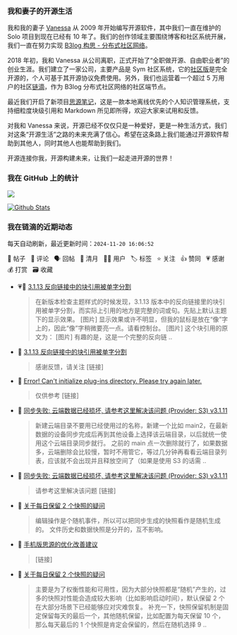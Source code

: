 ### 我和妻子的开源生活

我和我的妻子 [Vanessa](https://github.com/Vanessa219) 从 2009 年开始编写开源软件，其中我们一直在维护的 Solo 项目到现在已经有 10 年了。我们的创作领域主要围绕博客和社区系统开展，我们一直在努力实现 [B3log 构思 - 分布式社区网络](https://ld246.com/article/1546941897596)。

2018 年初，我和 Vanessa 从公司离职，正式开始了“全职做开源、自由职业者”的创业生涯。我们建立了一家公司，主要产品是 Sym 社区系统，它的[社区版](https://github.com/88250/symphony)是完全开源的，个人可基于其开源协议免费使用。另外，我们也运营着一个超过 5 万用户的社区[链滴](https://ld246.com)，作为 B3log 分布式社区网络的社区端节点。

最近我们开启了新项目[思源笔记](https://github.com/siyuan-note/siyuan)，这是一款本地离线优先的个人知识管理系统，支持细粒度块级引用和 Markdown 所见即所得，欢迎大家来试用和反馈。

对我和 Vanessa 来说，开源已经不仅仅只是一种爱好，更是一种生活方式，我们对这条“开源生活”之路的未来充满了信心。希望在这条路上我们能通过开源软件帮助到其他人，同时其他人也能帮助到我们。

开源连接你我，开源构建未来，让我们一起走进开源的世界！

### 我在 GitHub 上的统计

<a title="Hits" target="_blank" href="https://github.com/88250/88250"><img src="https://hits.b3log.org/88250/88250.svg"></a>

[![Github Stats](https://github-readme-stats.vercel.app/api?username=88250&theme=tokyonight&show_icons=true)](https://github.com/88250)

<!--events start -->

### 我在链滴的近期动态

每天自动刷新，最近更新时间：`2024-11-20 16:06:52`

📝 帖子 &nbsp; 💬 评论 &nbsp; 🗣 回帖 &nbsp; 🌙 清月 &nbsp; 👨‍💻 用户 &nbsp; 🏷️ 标签 &nbsp; ⭐️ 关注 &nbsp; 👍 赞同 &nbsp; 💗 感谢 &nbsp; 💰 打赏 &nbsp; 🗃 收藏

* 💗📝 [3.1.13 反向链接中的块引用被单字分割](https://ld246.com/article/1732071969646)

  > 在新版本检查主题样式的时候发现，3.1.13 版本中的反向链接里的块引用被单字分割，而实际上引用的地方是完整的词或句。先贴上默认主题下的显示效果。 [图片] 显示效果或许不明显，但我的鼠标是放在“像”字上的，因此“像”字稍微要亮一点。请看控制台。 [图片] 这个块引用的原文为： [图片] 有趣的是，这是一个完整的反向链 ..
* 💬 [3.1.13 反向链接中的块引用被单字分割](https://ld246.com/article/1732071969646/comment/1732073932018#comments)

  > 感谢反馈，请关注 [链接]
* 💬 [Error! Can't initialize plug-ins directory. Please try again later.](https://ld246.com/article/1732073596159/comment/1732073691481#comments)

  > 仅供参考 [链接]
* 💬 [同步失败: 云端数据已经损坏, 请参考这里解决该问题 (Provider: S3) v3.1.11](https://ld246.com/article/1732071189630/comment/1732072885673#comments)

  > 新建云端目录不要用已经使用过的名称，新建一个比如 main2，在最新数据的设备同步完成后再到其他设备上选择该云端目录，以后就统一使用这个云端目录同步就行。 之前的 main 点一次删除就行了，如果数据多，云端删除会比较慢，暂时不用管它，等过几分钟再看看云端目录列表，应该就不会出现并且释放空间了（如果是使用 S3 的话需 ..
* 💬 [同步失败: 云端数据已经损坏, 请参考这里解决该问题 (Provider: S3) v3.1.11](https://ld246.com/article/1732071189630/comment/1732071366430#comments)

  > 请参考这里解决该问题 [链接]
* 💬 [关于每日保留 2 个快照的疑问](https://ld246.com/article/1732066103832/comment/1732070188669#comments)

  > 编辑操作是个随机事件，所以可以把同步生成的快照看作是随机生成的。 文件历史和数据快照是分开的，互不影响。
* 💬 [手机版思源的优化改善建议](https://ld246.com/article/1732067752733/comment/1732067818636#comments)

  > [链接]
* 💬 [关于每日保留 2 个快照的疑问](https://ld246.com/article/1732066103832/comment/1732067760013#comments)

  > 主要是为了权衡性能和可用性，因为大部分快照都是“随机”产生的，过多的快照对性能会造成较大影响（比如影响启动时间），默认保留 2 个在大部分场景下已经能够应对灾难恢复。 补充一下，快照保留机制是固定保留每天的最后一个，其他随机保留，比如配置为每天保留 10 个，那么每天最后的 1 个快照是肯定会保留的，然后在随机选择 9 ..


<!--events end -->
